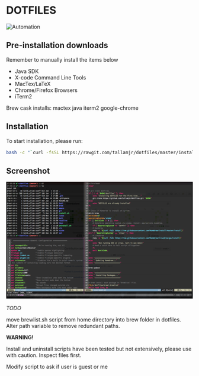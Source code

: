 # DOTFILES

![Automation](http://imgs.xkcd.com/comics/automation.png)

## Pre-installation downloads

Remember to manually install the items below

- Java SDK
- X-code Command Line Tools
- MacTex/LaTeX
- Chrome/Firefox Browsers
- iTerm2

Brew cask installs:
    mactex
    java
    iterm2
    google-chrome

## Installation

To start installation, please run:

```bash
bash -c "`curl -fsSL https://rawgit.com/tallamjr/dotfiles/master/install.sh`"
```
## Screenshot

![screenshot](screenshot.png)

*TODO*

move brewlist.sh script from home directory into brew folder in dotfiles. Alter
path variable to remove redundant paths.

**WARNING!**

Install and uninstall scripts have been tested but not extensively, please use
with caution. Inspect files first.

Modify script to ask if user is guest or me

